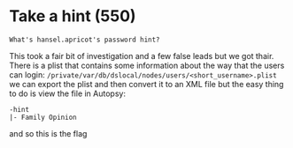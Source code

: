# Take a hint (550)
`What's hansel.apricot's password hint?`

This took a fair bit of investigation and a few false leads but we got thair. There is a plist that contains some information about the way that the users can login:
`/private/var/db/dslocal/nodes/users/<short_username>.plist` we can export the plist and then convert it to an XML file but the easy thing to do is view the file in Autopsy:
```
-hint
|- Family Opinion
``` 
and so this is the flag